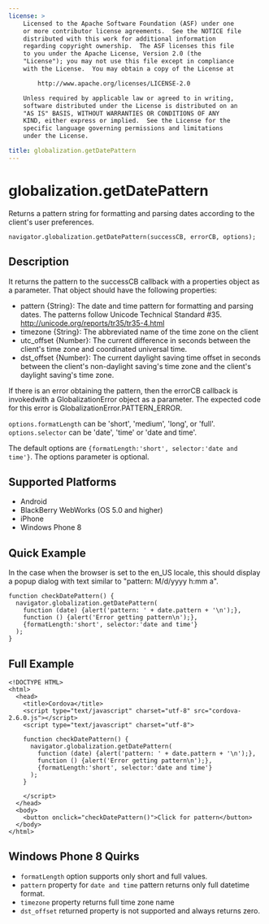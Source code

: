 ```yaml
---
license: >
    Licensed to the Apache Software Foundation (ASF) under one
    or more contributor license agreements.  See the NOTICE file
    distributed with this work for additional information
    regarding copyright ownership.  The ASF licenses this file
    to you under the Apache License, Version 2.0 (the
    "License"); you may not use this file except in compliance
    with the License.  You may obtain a copy of the License at

        http://www.apache.org/licenses/LICENSE-2.0

    Unless required by applicable law or agreed to in writing,
    software distributed under the License is distributed on an
    "AS IS" BASIS, WITHOUT WARRANTIES OR CONDITIONS OF ANY
    KIND, either express or implied.  See the License for the
    specific language governing permissions and limitations
    under the License.

title: globalization.getDatePattern
---
```


globalization.getDatePattern
===========

Returns a pattern string for formatting and parsing dates according to the client's user preferences.

    navigator.globalization.getDatePattern(successCB, errorCB, options);
    
Description
-----------

It returns the pattern to the successCB callback with a properties object as a parameter. That object should have the following properties:

- pattern {String}: The date and time pattern for formatting and parsing dates.  The patterns follow Unicode Technical Standard #35. <http://unicode.org/reports/tr35/tr35-4.html>
- timezone {String}: The abbreviated name of the time zone on the client
- utc\_offset {Number}: The current difference in seconds between the client's time zone and coordinated universal time.
- dst\_offset {Number}: The current daylight saving time offset in seconds between the client's non-daylight saving's time zone and the client's daylight saving's time zone.

If there is an error obtaining the pattern, then the errorCB callback is invokedwith a GlobalizationError object as a parameter. The expected code for this error is GlobalizationError.PATTERN\_ERROR.

`options.formatLength` can be 'short', 'medium', 'long', or 'full'.
`options.selector` can be 'date', 'time' or 'date and time'.

The default options are `{formatLength:'short', selector:'date and time'}`.
The options parameter is optional.

Supported Platforms
-------------------

- Android
- BlackBerry WebWorks (OS 5.0 and higher)
- iPhone
- Windows Phone 8

Quick Example
-------------

In the case when the browser is set to the en\_US locale, this should display a popup dialog with text similar to "pattern: M/d/yyyy h:mm a".

    function checkDatePattern() {
      navigator.globalization.getDatePattern(
        function (date) {alert('pattern: ' + date.pattern + '\n');},
        function () {alert('Error getting pattern\n');},
        {formatLength:'short', selector:'date and time'}
      );
    }

Full Example
------------

    <!DOCTYPE HTML>
    <html>
      <head>
        <title>Cordova</title>
        <script type="text/javascript" charset="utf-8" src="cordova-2.6.0.js"></script>
        <script type="text/javascript" charset="utf-8">
                      
        function checkDatePattern() {
          navigator.globalization.getDatePattern(
            function (date) {alert('pattern: ' + date.pattern + '\n');},
            function () {alert('Error getting pattern\n');},
            {formatLength:'short', selector:'date and time'}
          );
        }

        </script>
      </head>
      <body>
        <button onclick="checkDatePattern()">Click for pattern</button>
      </body>
    </html>

Windows Phone 8 Quirks
--------------

- `formatLength` option supports only short and full values.
- `pattern` property for `date and time` pattern returns only full datetime format.
- `timezone` property returns full time zone name
- `dst_offset` returned property is not supported and always returns zero.

